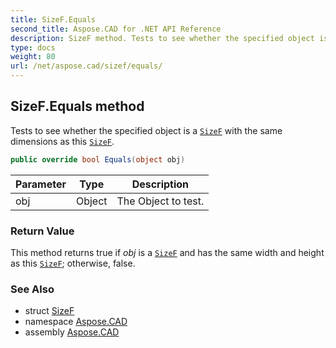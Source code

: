 ```yaml
---
title: SizeF.Equals
second_title: Aspose.CAD for .NET API Reference
description: SizeF method. Tests to see whether the specified object is a SizeF with the same dimensions as this SizeF
type: docs
weight: 80
url: /net/aspose.cad/sizef/equals/
---
```

## SizeF.Equals method

Tests to see whether the specified object is a [`SizeF`](../) with the same dimensions as this [`SizeF`](../).

```csharp
public override bool Equals(object obj)
```

| Parameter | Type | Description |
| --- | --- | --- |
| obj | Object | The Object to test. |

### Return Value

This method returns true if *obj* is a [`SizeF`](../) and has the same width and height as this [`SizeF`](../); otherwise, false.

### See Also

* struct [SizeF](../)
* namespace [Aspose.CAD](../../sizef/)
* assembly [Aspose.CAD](../../../)


